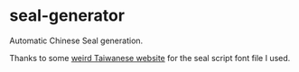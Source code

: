 # seal-generator

Automatic Chinese Seal generation.

Thanks to some [weird Taiwanese website](https://www.cns11643.gov.tw/) for the seal script font file I used.
